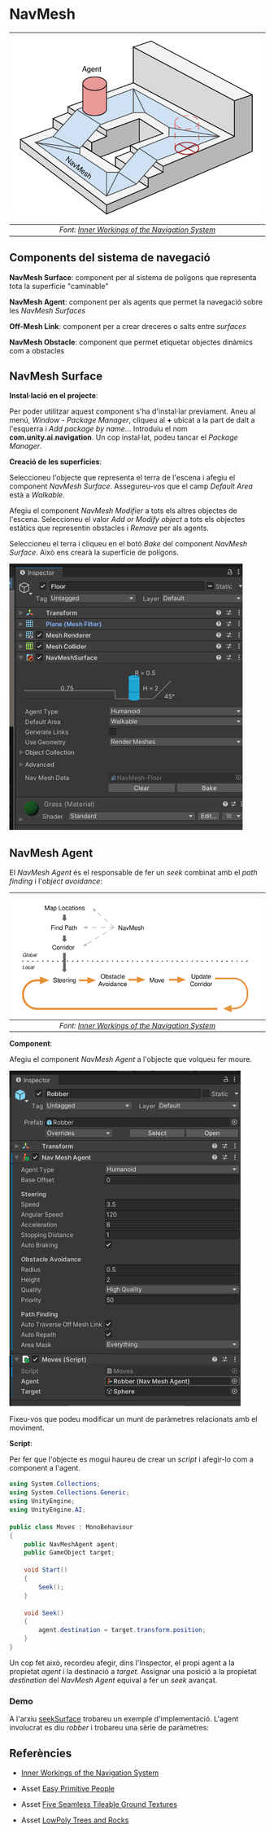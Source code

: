 # NavMesh 

|![](figures/NavMesh.svg)|
|:--:| 
| *Font: [Inner Workings of the Navigation System](https://docs.unity3d.com/Packages/com.unity.ai.navigation@1.1/manual/NavInnerWorkings.html)* |

## Components del sistema de navegació

**NavMesh Surface**: component per al sistema de polígons que representa tota la superfície "caminable"

**NavMesh Agent**: component per als agents que permet la navegació sobre les *NavMesh Surfaces*

**Off-Mesh Link**: component per a crear dreceres o salts entre *surfaces*

**NavMesh Obstacle**: component que permet etiquetar objectes dinàmics com a obstacles

## NavMesh Surface

**Instal·lació en el projecte**:

Per poder utilitzar aquest component s'ha d'instal·lar previament. Aneu al menú, *Window - Package Manager*, cliqueu al **+** ubicat a la part de dalt a l'esquerra i *Add package by name..*. Introduiu el nom **com.unity.ai.navigation**. Un cop instal·lat, podeu tancar el *Package Manager*.

**Creació de les superfícies**:

Seleccioneu l'objecte que representa el terra de l'escena i afegiu el component *NavMesh Surface*. Assegureu-vos que el camp *Default Area* està a *Walkable*.

Afegiu el component *NavMesh Modifier* a tots els altres objectes de l'escena. Seleccioneu el valor *Add or Modify object* a tots els objectes estàtics que representin obstacles i *Remove* per als agents.

Seleccioneu el terra i cliqueu en el botó *Bake* del component *NavMesh Surface*. Això ens crearà la superfície de polígons.

![](figures/NavMeshSurface.png)

## NavMesh Agent

El *NavMesh Agent* és el responsable de fer un *seek* combinat amb el *path finding* i l'*object avoidance*:

|![](figures/NavMeshLoop.svg)|
|:--:| 
| *Font: [Inner Workings of the Navigation System](https://docs.unity3d.com/Packages/com.unity.ai.navigation@1.1/manual/NavInnerWorkings.html)* |

**Component**:

Afegiu el component *NavMesh Agent* a l'objecte que volqueu fer moure.

![](figures/NavMeshAgent.png)

Fixeu-vos que podeu modificar un munt de paràmetres relacionats amb el moviment.

**Script**:

Per fer que l'objecte es mogui haureu de crear un *script* i afegir-lo com a component a l'agent.

```C#
using System.Collections;
using System.Collections.Generic;
using UnityEngine;
using UnityEngine.AI;

public class Moves : MonoBehaviour
{
    public NavMeshAgent agent;
    public GameObject target;

    void Start()
    {
        Seek();        
    }

    void Seek()
    {
        agent.destination = target.transform.position; 
    }
}
```

Un cop fet això, recordeu afegir, dins l'Inspector, el propi agent a la propietat *agent* i la destinació a *target*. Assignar una posició a la propietat *destination* del *NavMesh Agent* equival a fer un *seek* avançat.

### Demo

A l'arxiu [seekSurface](demos/seekSurface.unitypackage) trobareu un exemple d'implementació.
L'agent involucrat es diu *robber* i trobareu una sèrie de paràmetres:

## Referències

- [Inner Workings of the Navigation System](https://docs.unity3d.com/Packages/com.unity.ai.navigation@1.1/manual/NavInnerWorkings.html)

- Asset [Easy Primitive People](https://assetstore.unity.com/packages/3d/characters/easy-primitive-people-161846)

- Asset [Five Seamless Tileable Ground Textures](https://assetstore.unity.com/packages/2d/textures-materials/floors/five-seamless-tileable-ground-textures-57060)

- Asset [LowPoly Trees and Rocks](https://assetstore.unity.com/packages/3d/vegetation/lowpoly-trees-and-rocks-88376)


